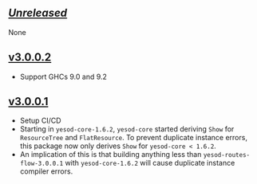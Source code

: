 ## [_Unreleased_](https://github.com/freckle/yesod-routes-flow/compare/v3.0.0.2...main)

None

## [v3.0.0.2](https://github.com/freckle/yesod-routes-flow/compare/v3.0.0.1...v3.0.0.2)

- Support GHCs 9.0 and 9.2

## [v3.0.0.1](https://github.com/freckle/yesod-routes-flow/compare/2.0...v3.0.0.1)

- Setup CI/CD
- Starting in `yesod-core-1.6.2`, `yesod-core` started deriving `Show` for `ResourceTree` and `FlatResource`. To prevent duplicate instance errors, this package now only derives `Show` for `yesod-core < 1.6.2`.
- An implication of this is that building anything less than `yesod-routes-flow-3.0.0.1` with `yesod-core-1.6.2` will cause duplicate instance compiler errors.
